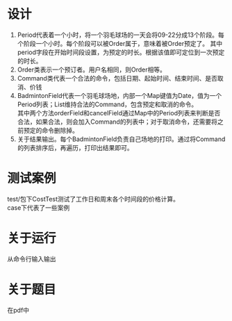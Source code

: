 # 设计  
1. Period代表着一个小时，将一个羽毛球场的一天会将09-22分成13个阶段。每个阶段一个小时。每个阶段可以被Order属于，意味着被Order预定了。
其中period字段在开始时间段设置，为预定的时长。根据该值即可定位到一次预定的时长。  
2. Order类表示一个预订者。用户名相同，则Order相等。  
3. Command类代表一个合法的命令，包括日期、起始时间、结束时间、是否取消、价钱
3. BadmintonField代表一个羽毛球场地，内部一个Map键值为Date，值为一个Period列表；List维持合法的Command，包含预定和取消的命令。  
其中两个方法orderField和cancelField通过Map中的Period列表来判断是否合法，如果合法，则会加入Command的列表中；对于取消命令，还需要将之前预定的命令删除掉。  
4. 关于结果输出。每个BadmintonField负责自己场地的打印。通过将Command的列表排序后，再遍历，打印出结果即可。  
# 测试案例  
test/包下CostTest测试了工作日和周末各个时间段的价格计算。  
case下代表了一些案例  
# 关于运行  
从命令行输入输出


# 关于题目  
在pdf中
